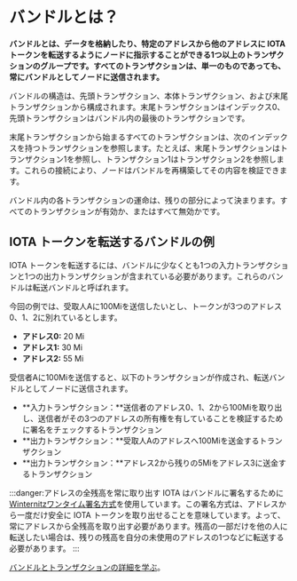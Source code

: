 # バンドルとは？
<!-- # What is a bundle? -->

**バンドルとは、データを格納したり、特定のアドレスから他のアドレスに IOTA トークンを転送するようにノードに指示することができる1つ以上のトランザクションのグループです。すべてのトランザクションは、単一のものであっても、常にバンドルとしてノードに送信されます。**
<!-- **A bundle is a group of one or more transactions that can contain data and/or instruct a node to transfer IOTA tokens from certain addresses to others. All transactions, even single ones, are always sent to a node as a bundle.** -->

バンドルの構造は、先頭トランザクション、本体トランザクション、および末尾トランザクションから構成されます。末尾トランザクションはインデックス0、先頭トランザクションはバンドル内の最後のトランザクションです。
<!-- The structure of a bundle consists of a head, a body, and a tail, where the tail is index 0 and the head is the last transaction in the bundle. -->

末尾トランザクションから始まるすべてのトランザクションは、次のインデックスを持つトランザクションを参照します。たとえば、末尾トランザクションはトランザクション1を参照し、トランザクション1はトランザクション2を参照します。これらの接続により、ノードはバンドルを再構築してその内容を検証できます。
<!-- All transactions, starting from the tail, reference the one with the next index. For example, the tail transaction references transaction 1, which references transaction 2, and so on. These connections allow nodes to reconstruct bundles and validate their contents. -->

バンドル内の各トランザクションの運命は、残りの部分によって決まります。すべてのトランザクションが有効か、またはすべて無効かです。
<!-- The fate of each transaction in a bundle depends on the rest. Either all transactions are valid or none of them are. -->

## IOTA トークンを転送するバンドルの例
<!-- ## Example of a bundle that transfers IOTA tokens -->

IOTA トークンを転送するには、バンドルに少なくとも1つの入力トランザクションと1つの出力トランザクションが含まれている必要があります。これらのバンドルは転送バンドルと呼ばれます。
<!-- To transfer IOTA tokens, a bundle must contain at least one input and one output transaction. These bundles are called transfer bundles. -->

今回の例では、受取人Aに100Miを送信したいとし、トークンが3つのアドレス0、1、2に別れているとします。
<!-- In this example, you want to send 100 Mi to recipient A, and your balance is distributed among three addresses: -->

* **アドレス0:** 20 Mi
* **アドレス1:** 30 Mi
* **アドレス2:** 55 Mi
<!-- * **Address 0:** 20 Mi -->
<!-- * **Address 1:** 30 Mi -->
<!-- * **Address 2:** 55 Mi -->

受信者Aに100Miを送信すると、以下のトランザクションが作成され、転送バンドルとしてノードに送信されます。
<!-- When you send 100 Mi to recipient A, the following transactions are created and sent to a node as a transfer bundle: -->

* **入力トランザクション：**送信者のアドレス0、1、2から100Miを取り出し、送信者がその3つのアドレスの所有権を有していることを検証するために署名をチェックするトランザクション
* **出力トランザクション：**受取人Aのアドレスへ100Miを送金するトランザクション
* **出力トランザクション：**アドレス2から残りの5Miをアドレス3に送金するトランザクション
<!-- * **Input transaction:** Withdraw 100 Mi from my address and check the signature to verify that I own it -->
<!-- * **Output transaction:** Deposit 100 Mi to the recipient's address -->
<!-- * **Output transaction:** Deposit the remaining 5 Mi from address 2 into address 3 -->

:::danger:アドレスの全残高を常に取り出す
IOTA はバンドルに署名するために[Winternitzワンタイム署名方式](root://dev-essentials/0.1/concepts/addresses-and-signatures.md#address-reuse)を使用しています。この署名方式は、アドレスから一度だけ安全に IOTA トークンを取り出せることを意味しています。よって、常にアドレスから全残高を取り出す必要があります。残高の一部だけを他の人に転送したい場合は、残りの残高を自分の未使用のアドレスの1つなどに転送する必要があります。
:::
<!-- :::danger:Always withdraw the total balance of an address -->
<!-- IOTA uses the [Winternitz one-time signature scheme](root://dev-essentials/0.1/concepts/addresses-and-signatures.md#address-reuse) to sign bundles. This signature scheme means that addresses can be safely withdrawn from only once, so you must always withdraw the total balance from an address. If you want to transfer only some of that balance to another person, you can transfer the remaining balance to one of your own unspent addresses. -->
<!-- ::: -->

[バンドルとトランザクションの詳細を学ぶ](root://dev-essentials/0.1/concepts/bundles-and-transactions.md)。
<!-- [Learn more about bundles and transactions](root://dev-essentials/0.1/concepts/bundles-and-transactions.md). -->
